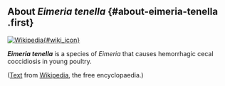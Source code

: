 About *Eimeria tenella* {#about-eimeria-tenella .first}
-----------------------

[![Wikipedia](/img/wikipedia_logo_v2_en.png){#wiki_icon}](http://en.wikipedia.org/wiki/Eimeria_tenella)

***Eimeria tenella*** is a species of *Eimeria* that causes hemorrhagic
cecal coccidiosis in young poultry.

([Text](http://en.wikipedia.org/wiki/Eimeria_tenella) from
[Wikipedia](http://en.wikipedia.org/), the free encyclopaedia.)
